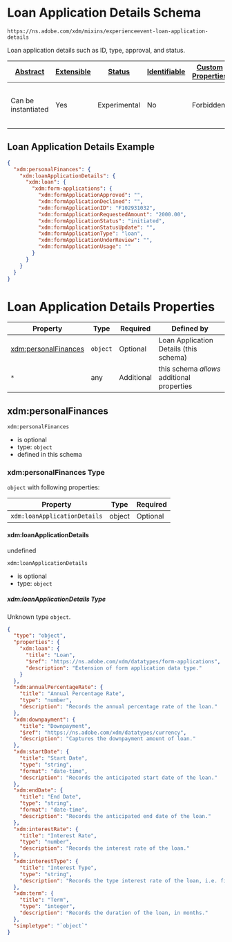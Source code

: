 
# Loan Application Details Schema

```
https://ns.adobe.com/xdm/mixins/experienceevent-loan-application-details
```

Loan application details such as ID, type, approval, and status.

| [Abstract](../../../../abstract.md) | [Extensible](../../../../extensions.md) | [Status](../../../../status.md) | [Identifiable](../../../../id.md) | [Custom Properties](../../../../extensions.md) | [Additional Properties](../../../../extensions.md) | Defined In |
|-------------------------------------|-----------------------------------------|---------------------------------|-----------------------------------|------------------------------------------------|----------------------------------------------------|------------|
| Can be instantiated | Yes | Experimental | No | Forbidden | Permitted | [mixins/experience-event/industry-verticals/experienceevent-loan-application-details.schema.json](mixins/experience-event/industry-verticals/experienceevent-loan-application-details.schema.json) |

## Loan Application Details Example
```json
{
  "xdm:personalFinances": {
    "xdm:loanApplicationDetails": {
      "xdm:loan": {
        "xdm:form-applications": {
          "xdm:formApplicationApproved": "",
          "xdm:formApplicationDeclined": "",
          "xdm:formApplicationID": "F102931032",
          "xdm:formApplicationRequestedAmount": "2000.00",
          "xdm:formApplicationStatus": "initiated",
          "xdm:formApplicationStatusUpdate": "",
          "xdm:formApplicationType": "loan",
          "xdm:formApplicationUnderReview": "",
          "xdm:formApplicationUsage": ""
        }
      }
    }
  }
}
```

# Loan Application Details Properties

| Property | Type | Required | Defined by |
|----------|------|----------|------------|
| [xdm:personalFinances](#xdmpersonalfinances) | `object` | Optional | Loan Application Details (this schema) |
| `*` | any | Additional | this schema *allows* additional properties |

## xdm:personalFinances


`xdm:personalFinances`
* is optional
* type: `object`
* defined in this schema

### xdm:personalFinances Type


`object` with following properties:


| Property | Type | Required |
|----------|------|----------|
| `xdm:loanApplicationDetails`| object | Optional |



#### xdm:loanApplicationDetails

undefined

`xdm:loanApplicationDetails`
* is optional
* type: `object`

##### xdm:loanApplicationDetails Type

Unknown type `object`.

```json
{
  "type": "object",
  "properties": {
    "xdm:loan": {
      "title": "Loan",
      "$ref": "https://ns.adobe.com/xdm/datatypes/form-applications",
      "description": "Extension of form application data type."
    }
  },
  "xdm:annualPercentageRate": {
    "title": "Annual Percentage Rate",
    "type": "number",
    "description": "Records the annual percentage rate of the loan."
  },
  "xdm:downpayment": {
    "title": "Downpayment",
    "$ref": "https://ns.adobe.com/xdm/datatypes/currency",
    "description": "Captures the downpayment amount of loan."
  },
  "xdm:startDate": {
    "title": "Start Date",
    "type": "string",
    "format": "date-time",
    "description": "Records the anticipated start date of the loan."
  },
  "xdm:endDate": {
    "title": "End Date",
    "type": "string",
    "format": "date-time",
    "description": "Records the anticipated end date of the loan."
  },
  "xdm:interestRate": {
    "title": "Interest Rate",
    "type": "number",
    "description": "Records the interest rate of the loan."
  },
  "xdm:interestType": {
    "title": "Interest Type",
    "type": "string",
    "description": "Records the type interest rate of the loan, i.e. fixed or variable."
  },
  "xdm:term": {
    "title": "Term",
    "type": "integer",
    "description": "Records the duration of the loan, in months."
  },
  "simpletype": "`object`"
}
```









